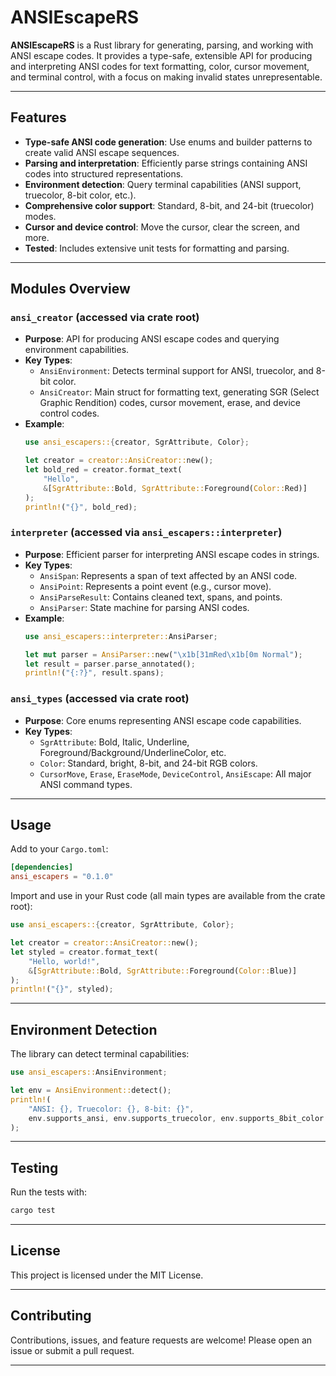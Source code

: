 # ANSIEscapeRS

**ANSIEscapeRS** is a Rust library for generating, parsing, and working with ANSI escape codes. It provides a type-safe, extensible API for producing and interpreting ANSI codes for text formatting, color, cursor movement, and terminal control, with a focus on making invalid states unrepresentable.

---

## Features

- **Type-safe ANSI code generation**: Use enums and builder patterns to create valid ANSI escape sequences.
- **Parsing and interpretation**: Efficiently parse strings containing ANSI codes into structured representations.
- **Environment detection**: Query terminal capabilities (ANSI support, truecolor, 8-bit color, etc.).
- **Comprehensive color support**: Standard, 8-bit, and 24-bit (truecolor) modes.
- **Cursor and device control**: Move the cursor, clear the screen, and more.
- **Tested**: Includes extensive unit tests for formatting and parsing.

---

## Modules Overview

### `ansi_creator` (accessed via crate root)

- **Purpose**: API for producing ANSI escape codes and querying environment capabilities.
- **Key Types**:
  - `AnsiEnvironment`: Detects terminal support for ANSI, truecolor, and 8-bit color.
  - `AnsiCreator`: Main struct for formatting text, generating SGR (Select Graphic Rendition) codes, cursor movement, erase, and device control codes.
- **Example**:
    ```rust
    use ansi_escapers::{creator, SgrAttribute, Color};

    let creator = creator::AnsiCreator::new();
    let bold_red = creator.format_text(
        "Hello",
        &[SgrAttribute::Bold, SgrAttribute::Foreground(Color::Red)]
    );
    println!("{}", bold_red);
    ```

### `interpreter` (accessed via `ansi_escapers::interpreter`)

- **Purpose**: Efficient parser for interpreting ANSI escape codes in strings.
- **Key Types**:
  - `AnsiSpan`: Represents a span of text affected by an ANSI code.
  - `AnsiPoint`: Represents a point event (e.g., cursor move).
  - `AnsiParseResult`: Contains cleaned text, spans, and points.
  - `AnsiParser`: State machine for parsing ANSI codes.
- **Example**:
    ```rust
    use ansi_escapers::interpreter::AnsiParser;

    let mut parser = AnsiParser::new("\x1b[31mRed\x1b[0m Normal");
    let result = parser.parse_annotated();
    println!("{:?}", result.spans);
    ```

### `ansi_types` (accessed via crate root)

- **Purpose**: Core enums representing ANSI escape code capabilities.
- **Key Types**:
  - `SgrAttribute`: Bold, Italic, Underline, Foreground/Background/UnderlineColor, etc.
  - `Color`: Standard, bright, 8-bit, and 24-bit RGB colors.
  - `CursorMove`, `Erase`, `EraseMode`, `DeviceControl`, `AnsiEscape`: All major ANSI command types.

---

## Usage

Add to your `Cargo.toml`:

```toml
[dependencies]
ansi_escapers = "0.1.0"
```

Import and use in your Rust code (all main types are available from the crate root):

```rust
use ansi_escapers::{creator, SgrAttribute, Color};

let creator = creator::AnsiCreator::new();
let styled = creator.format_text(
    "Hello, world!",
    &[SgrAttribute::Bold, SgrAttribute::Foreground(Color::Blue)]
);
println!("{}", styled);
```

---

## Environment Detection

The library can detect terminal capabilities:

```rust
use ansi_escapers::AnsiEnvironment;

let env = AnsiEnvironment::detect();
println!(
    "ANSI: {}, Truecolor: {}, 8-bit: {}",
    env.supports_ansi, env.supports_truecolor, env.supports_8bit_color
);
```

---

## Testing

Run the tests with:

```sh
cargo test
```

---

## License

This project is licensed under the MIT License.

---

## Contributing

Contributions, issues, and feature requests are welcome! Please open an issue or submit a pull request.

---
